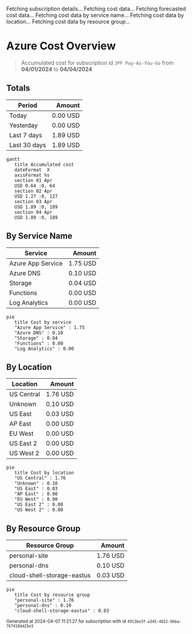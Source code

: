 Fetching subscription details...
Fetching cost data...
Fetching forecasted cost data...
Fetching cost data by service name...
Fetching cost data by location...
Fetching cost data by resource group...
# Azure Cost Overview

> Accumulated cost for subscription id `JPF Pay-As-You-Go` from **04/01/2024** to **04/04/2024**

## Totals

|Period|Amount|
|---|---:|
|Today|0.00 USD|
|Yesterday|0.00 USD|
|Last 7 days|1.89 USD|
|Last 30 days|1.89 USD|

```mermaid
gantt
   title Accumulated cost
   dateFormat  X
   axisFormat %s
   section 01 Apr
   USD 0.64 :0, 64
   section 02 Apr
   USD 1.27 :0, 127
   section 03 Apr
   USD 1.89 :0, 189
   section 04 Apr
   USD 1.89 :0, 189
```

## By Service Name

|Service|Amount|
|---|---:|
|Azure App Service|1.75 USD|
|Azure DNS|0.10 USD|
|Storage|0.04 USD|
|Functions|0.00 USD|
|Log Analytics|0.00 USD|

```mermaid
pie
   title Cost by service
   "Azure App Service" : 1.75
   "Azure DNS" : 0.10
   "Storage" : 0.04
   "Functions" : 0.00
   "Log Analytics" : 0.00
```

## By Location

|Location|Amount|
|---|---:|
|US Central|1.76 USD|
|Unknown|0.10 USD|
|US East|0.03 USD|
|AP East|0.00 USD|
|EU West|0.00 USD|
|US East 2|0.00 USD|
|US West 2|0.00 USD|

```mermaid
pie
   title Cost by location
   "US Central" : 1.76
   "Unknown" : 0.10
   "US East" : 0.03
   "AP East" : 0.00
   "EU West" : 0.00
   "US East 2" : 0.00
   "US West 2" : 0.00
```

## By Resource Group

|Resource Group|Amount|
|---|---:|
|personal-site|1.76 USD|
|personal-dns|0.10 USD|
|cloud-shell-storage-eastus|0.03 USD|

```mermaid
pie
   title Cost by resource group
   "personal-site" : 1.76
   "personal-dns" : 0.10
   "cloud-shell-storage-eastus" : 0.03
```

<sup>Generated at 2024-04-07 11:21:27 for subscription with id `4913be3f-a345-4652-9bba-767418dd25e3`</sup>
